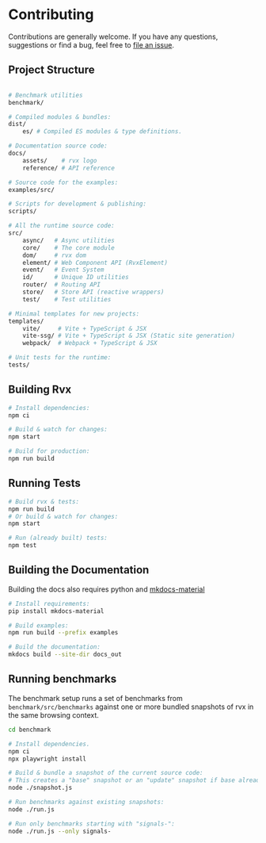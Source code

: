 # Contributing
Contributions are generally welcome. If you have any questions, suggestions or find a bug, feel free to [file an issue](https://github.com/mxjp/rvx/issues).

## Project Structure
```bash

# Benchmark utilities
benchmark/

# Compiled modules & bundles:
dist/
	es/ # Compiled ES modules & type definitions.

# Documentation source code:
docs/
	assets/    # rvx logo
	reference/ # API reference

# Source code for the examples:
examples/src/

# Scripts for development & publishing:
scripts/

# All the runtime source code:
src/
	async/   # Async utilities
	core/    # The core module
	dom/     # rvx dom
	element/ # Web Component API (RvxElement)
	event/   # Event System
	id/      # Unique ID utilities
	router/  # Routing API
	store/   # Store API (reactive wrappers)
	test/    # Test utilities

# Minimal templates for new projects:
templates/
	vite/     # Vite + TypeScript & JSX
	vite-ssg/ # Vite + TypeScript & JSX (Static site generation)
	webpack/  # Webpack + TypeScript & JSX

# Unit tests for the runtime:
tests/
```

## Building Rvx
```bash
# Install dependencies:
npm ci

# Build & watch for changes:
npm start

# Build for production:
npm run build
```

## Running Tests
```bash
# Build rvx & tests:
npm run build
# Or build & watch for changes:
npm start

# Run (already built) tests:
npm test
```

## Building the Documentation
Building the docs also requires python and [mkdocs-material](https://squidfunk.github.io/mkdocs-material/)
```bash
# Install requirements:
pip install mkdocs-material

# Build examples:
npm run build --prefix examples

# Build the documentation:
mkdocs build --site-dir docs_out
```

## Running benchmarks
The benchmark setup runs a set of benchmarks from `benchmark/src/benchmarks` against one or more bundled snapshots of rvx in the same browsing context.

```bash
cd benchmark

# Install dependencies.
npm ci
npx playwright install

# Build & bundle a snapshot of the current source code:
# This creates a "base" snapshot or an "update" snapshot if base already exists.
node ./snapshot.js

# Run benchmarks against existing snapshots:
node ./run.js

# Run only benchmarks starting with "signals-":
node ./run.js --only signals-
```
